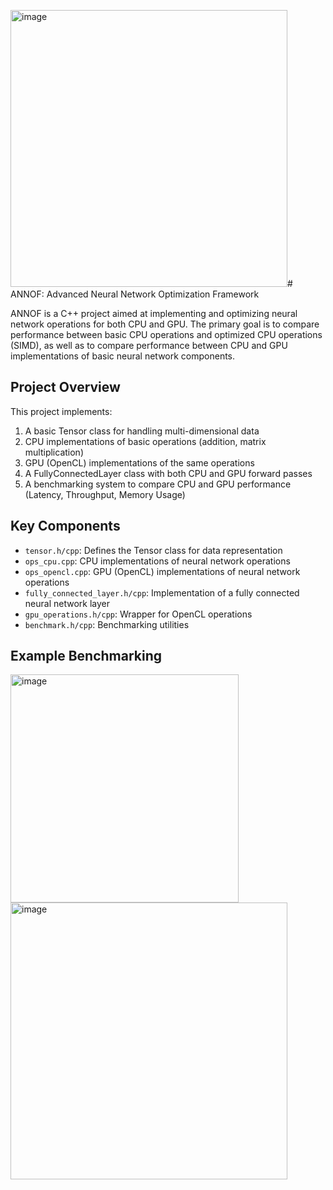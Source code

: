 <img width="443" alt="image" src="https://github.com/user-attachments/assets/4aa27cec-372e-4824-9502-3bdc5cdf237b"># ANNOF: Advanced Neural Network Optimization Framework

ANNOF is a C++ project aimed at implementing and optimizing neural network operations for both CPU and GPU. The primary goal is to compare performance between basic CPU operations and optimized CPU operations (SIMD), as well as to compare performance between CPU and GPU implementations of basic neural network components.

## Project Overview

This project implements:

1. A basic Tensor class for handling multi-dimensional data
2. CPU implementations of basic operations (addition, matrix multiplication)
3. GPU (OpenCL) implementations of the same operations
4. A FullyConnectedLayer class with both CPU and GPU forward passes
5. A benchmarking system to compare CPU and GPU performance (Latency, Throughput, Memory Usage)

## Key Components

- `tensor.h/cpp`: Defines the Tensor class for data representation
- `ops_cpu.cpp`: CPU implementations of neural network operations
- `ops_opencl.cpp`: GPU (OpenCL) implementations of neural network operations
- `fully_connected_layer.h/cpp`: Implementation of a fully connected neural network layer
- `gpu_operations.h/cpp`: Wrapper for OpenCL operations
- `benchmark.h/cpp`: Benchmarking utilities

## Example Benchmarking

<img width="365" alt="image" src="https://github.com/user-attachments/assets/cf55ade3-527b-4ef0-a7b9-ec15f60696d2">

<img width="443" alt="image" src="https://github.com/user-attachments/assets/4b66aeec-13e5-471c-9c5a-2e4b40d0fd60">
